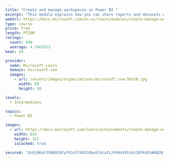 ```yaml
---
title: "Create and manage workspaces in Power BI "
excerpt: "This module explains how you can share reports and datasets with your users and how to create a deployment strategy that makes sense for you and your organization. Furthermore, you will learn about data lineage in Microsoft Power BI."
webUrl: https://docs.microsoft.com/en-us/learn/modules/create-manage-workspaces-power-bi/
type: course
price: Free
length: PT29M
ratings:
  count: 699
  average: 4.7467813
heat: 54

provider:
  name: Microsoft Learn
  domain: microsoft.com
  images:
    - url: /assets/images/organizations/microsoft.com-50x50.jpg
      width: 50
      height: 50

levels:
  - Intermediate

topics:
  - Power BI

images:
  - url: https://docs.microsoft.com/learn/achievements/create-manage-workspaces-power-bi-social.png
    width: 643
    height: 321
    isCached: true

secured: "Gz6j0KaFJS6B9IdFyfK1oIf4d33PpwSl8/afLzFH94VEtsUz3DFkHIvWKB2BfjqmHasX28fuerKck8zqkC2YhArpEqZvZnhVA6iyfzViSqTC7sCJwigYj2TliaLUPMwxvr7x4/ToPyamJoGPx1IXGb5g3fevyL9jzcqNo/UK8ZMRC5D4smR58qha+MoT4MSi0EuQQCBehKH/zh43/8rZowjbLznFZdi8shMJIFJmzxfZohMnqmyiGpYacbBkKC3DOzUa7qdVRYYJ7cMVaeADX6HyNBXNmc8PEgfeDF7buP5w7C7QaFLELJNV27Y9ZHMHGHi25zcpMTG7UA4q9RRfPQZ72PfnC+6Q/ZwD5smZ7gS3JveRoVB+dm8iINSnbL95R2Eo1bvaOJ8oGEXrG8cwqj1lYrTJTHHgFGmDHUtYwJE=;xNbcNc0cQno+8y04DQHyRA=="
---
```


